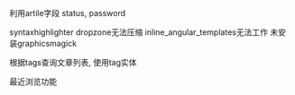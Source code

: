 利用artile字段 status, password

syntaxhighlighter dropzone无法压缩
inline_angular_templates无法工作
未安装graphicsmagick

根据tags查询文章列表, 使用tag实体

最近浏览功能